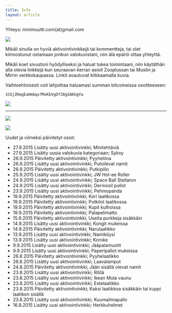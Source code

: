```yaml
---
title: Info
layout: article
---
```


Yhteys: minimuutti.com(at)gmail.com

![](https://lh3.googleusercontent.com/rUi_U-5Iu5bgA0h60ykYVrw8kV3k10DMccmLkt_t2Vs=w245)

Mikäli sinulla on hyviä aktivointivinkkejä tai kommentteja, tai olet kiinnostunut ostamaan jonkun valokuvistani, niin älä epäröi ottaa yhteyttä.

Mikäli koet sivustoni hyödylliseksi ja haluat tukea toimintaani, niin käytäthän alla olevia linkkejä kun seuraavan kerran asioit Zooplussan tai Mustin ja Mirrin verkkokaupassa. Linkit avautuvat klikkaamalla kuvia.

Vaihtoehtoisesti voit lahjoittaa haluamasi summan bitcoineissa osoitteeseen:

	1CGjZKmgEaHmbqvfMxKbVgDf38gSAKUgYa

![](https://lh3.googleusercontent.com/T2AKpsd5XDhDlOFkaBTinOCVl7cRpR2_ld_sXtL7TuA=w447)

---

[![](https://lh3.googleusercontent.com/MKwfsbFq7uu2wQQcpBMKzbeTWG_X6GHIw91FFzQ2LGw=w447)](http://clk.tradedoubler.com/click?p(210840)a(2526211)g(19927404)url(http://www.zooplus.fi/))

[![](https://lh3.googleusercontent.com/UZD-YzdoKAGryUkQuoqAk57k_KeHYAZov20i14umJcM=w447)](http://clk.tradedoubler.com/click?p(240480)a(2526211)g(21401374)url(https://www.mustijamirri.fi/))

Uudet ja viimeksi päivitetyt osiot:

* 27.9.2015 Lisätty uusi aktivointivinkki; Minitehtäviä
* 27.9.2015 Lisätty uusia valokuvia kategoriaan; Syksy
* 26.9.2015 Päivitetty aktivointivinkki; Pyyheliina
* 26.9.2015 Lisätty uusi aktivointivinkki; Putoilevat namit
* 26.9.2015 Päivitetty aktivointivinkki; Putkipiilo
* 25.9.2015 Lisätty uusi aktivointivinkki; JW Hol-ee Roller 
* 24.9.2015 Lisätty uusi aktivointivinkki; Space Ball Stellaron
* 24.9.2015 Lisätty uusi aktivointivinkki; Dermosil pullot
* 23.9.2015 Lisätty uusi aktivointivinkki; Pehmopanda
* 19.9.2015 Päivitetty aktivointivinkki; Kori laatikossa
* 19.9.2015 Päivitetty aktivointivinkki; Putkilot laatikossa
* 19.9.2015 Päivitetty aktivointivinkki; Kupit kulhoissa
* 19.9.2015 Päivitetty aktivointivinkki; Palapelimatto
* 15.9.2015 Päivitetty aktivointivinkki; Useita purkkeja sisäkkäin
* 14.9.2015 Lisätty uusi aktivointivinkki; Kongit mukeissa
* 14.9.2015 Päivitetty aktivointivinkki; Narulaatikko
* 13.9.2015 Lisätty uusi aktivointivinkki; Namiköysi
* 13.9.2015 Lisätty uusi aktivointivinkki; Koroke
* 9.9.2015 Lisätty uusi aktivointivinkki; Jääpalamuotit
* 9.9.2015 Lisätty uusi aktivointivinkki; Paperipallot mukeissa
* 26.8.2015 Päivitetty aktivointivinkki; Pyyhelaatikko
* 26.8.2015 Lisätty uusi aktivointivinkki; Laavalamput
* 24.8.2015 Päivitetty aktivointivinkki; Jään sisällä olevat namit
* 23.8.2015 Lisätty uusi aktivointivinkki; Ritilä
* 23.8.2015 Lisätty uusi aktivointivinkki; Ikean Mula vaunu
* 23.8.2015 Lisätty uusi aktivointivinkki; Estelaatikko
* 23.8.2015 Päivitetty aktivointivinkki; Kaksi laatikkoa sisäkkäin tai kuppi laatikon sisällä
* 23.8.2015 Lisätty uusi aktivointivinkki; Kuumailmapallo
* 16.8.2015 Lisätty uusi aktivointivinkki; Herkkuhelmet
